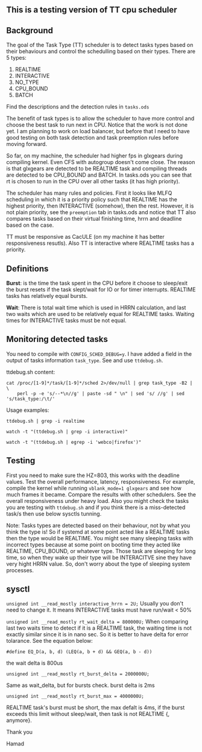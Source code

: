 This is a testing version of TT cpu scheduler
---------------------------------------------


## Background
The goal of the Task Type (TT) scheduler is to detect
tasks types based on their behaviours and control the schedulling
based on their types. There are 5 types:
1. REALTIME
2. INTERACTIVE
3. NO_TYPE
4. CPU_BOUND
5. BATCH

Find the descriptions and the detection rules in `tasks.ods`

The benefit of task types is to allow the scheduler to have
more control and choose the best task to run next in CPU.
Notice that the work is not done yet. I am planning to work on
load balancer, but before that I need to have good testing on
both task detection and task preemption rules before moving forward.

So far, on my machine, the scheduler had higher fps in glxgears during
compiling kernel. Even CFS with autogroup doesn't come close. The reason
is that glxgears are detected to be REALTIME task and compiling threads 
are detected to be CPU_BOUND and BATCH. In tasks.ods you can see that
rt is chosen to run in the CPU over all other tasks (it has high priority).

The scheduler has many rules and policies. First it looks like MLFQ scheduling
in which it is a priority policy such that REALTIME has the highest priority,
then INTERACTIVE (somehow), then the rest. However, it is not plain priority,
see the `preemption` tab in tasks.ods and notice that TT also compares tasks
based on their virtual finishing time, hrrn and deadline based on the case.

TT must be responsive as CacULE (on my machine it has better responsiveness resutls).
Also TT is interactive where REALTIME tasks has a priority.


## Definitions
**Burst**: is the time the task spent in the CPU before it choose to sleep/exit
       the burst resets if the task slept/wait for IO or for timer interrupts.
       REALTIME tasks has relatively equal bursts.

**Wait**: There is total wait time which is used in HRRN calculation, and last two waits
      which are used to be relatively equal for REALTIME tasks. Waiting times
      for INTERACTIVE tasks must be not equal.


## Monitoring detected tasks
You need to compile with `CONFIG_SCHED_DEBUG=y`. I have added a field in the
output of tasks information `task_type`. See and use `ttdebug.sh`.

ttdebug.sh content:
```
cat /proc/[1-9]*/task/[1-9]*/sched 2>/dev/null | grep task_type -B2 | \
	perl -p -e 's/--*\n//g' | paste -sd " \n" | sed 's/ //g' | sed 's/task_type:/\t/'
```

Usage examples:

`ttdebug.sh | grep -i realtime`

`watch -t "(ttdebug.sh | grep -i interactive)"`

`watch -t "(ttdebug.sh | egrep -i 'webco|firefox')"`


## Testing
First you need to make sure the HZ=803, this works with the deadline values.
Test the overall performance, latency, responsiveness. For example, compile
the kernel while running `vblank_mode=1 glxgears` and see how much frames it
became. Compare the results with other schedulers. See the overall responsiveness
under heavy load. Also you might check the tasks you are testing with `ttdebug.sh`
and if you think there is a miss-detected task/s then use below sysctls tunning.

Note: Tasks types are detected based on their behaviour, not by what you think
the type is! So if systemd at some point acted like a REALTIME tasks then the
type would be REALTIME. You might see many sleeping tasks with incorrect types
because at some point on booting time they acted like REALTIME, CPU_BOUND, or
whatever type. Those task are sleeping for long time, so when they wake up their
type will be INTERACITVE sine they have very hight HRRN value. So, don't worry
about the type of sleeping system processes.


## sysctl
`unsigned int __read_mostly interactive_hrrn = 2U;`
Usually you don't need to change it. It means INTERACTIVE
tasks must have run/wait < 50%

`unsigned int __read_mostly rt_wait_delta = 800000U;`
When comparing last two waits time to detect if it is a REALTIME task,
the waiting time is not exactly similar since it is in nano sec. So
it is better to have delta for error tolarance. See the equation below:
```
#define EQ_D(a, b, d) (LEQ(a, b + d) && GEQ(a, b - d))
```

the wait delta is 800us

`unsigned int __read_mostly rt_burst_delta = 2000000U;`

Same as wait_delta, but for bursts check. burst delta is 2ms


`unsigned int __read_mostly rt_burst_max = 4000000U;`

REALTIME task's burst must be short, the max defalt is 4ms, if
the burst exceeds this limit without sleep/wait, then task is not
REALTIME {, anymore}.


Thank you

Hamad

